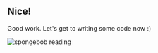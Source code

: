 ## Nice! 

Good work. Let's get to writing some code now :)

![spongebob reading](https://media.giphy.com/media/WoWm8YzFQJg5i/giphy.gif)